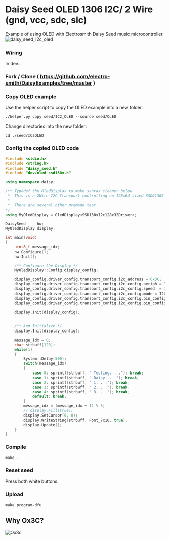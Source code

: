# Daisy Seed OLED 1306 I2C/ 2 Wire (gnd, vcc, sdc, slc)
Example of using OLED with Electrosmith Daisy Seed music microcontroller.
![daisy_seed_i2c_oled](https://github.com/user-attachments/assets/a9d47c44-4a7c-4567-ba47-9f42db11e14a)

### Wiring
In dev...

### Fork / Clone ( https://github.com/electro-smith/DaisyExamples/tree/master )
### Copy OLED example
Use the helper script to copy the OLED example into a new folder.

```shell
./helper.py copy seed/IC2_OLED --source seed/OLED
```
Change directories into the new folder:
```shell
cd ./seed/IC2OLED
```
### Config the copied OLED code
```cpp
#include <stdio.h>
#include <string.h>
#include "daisy_seed.h"
#include "dev/oled_ssd130x.h"

using namespace daisy;

/** Typedef the OledDisplay to make syntax cleaner below 
 *  This is a 2Wire I2C Transport controlling an 128x64 sized SSDD1306
 * 
 *  There are several other premade test 
*/
using MyOledDisplay = OledDisplay<SSD130xI2c128x32Driver>;

DaisySeed     hw;
MyOledDisplay display;

int main(void)
{
    uint8_t message_idx;
    hw.Configure();
    hw.Init();

    /** Configure the Display */
    MyOledDisplay::Config display_config;

    display_config.driver_config.transport_config.i2c_address = 0x3C;
	display_config.driver_config.transport_config.i2c_config.periph = I2CHandle::Config::Peripheral::I2C_1;
	display_config.driver_config.transport_config.i2c_config.speed  = I2CHandle::Config::Speed::I2C_100KHZ;
	display_config.driver_config.transport_config.i2c_config.mode = I2CHandle::Config::Mode::I2C_MASTER;
 	display_config.driver_config.transport_config.i2c_config.pin_config.scl = {DSY_GPIOB, 8};
	display_config.driver_config.transport_config.i2c_config.pin_config.sda = {DSY_GPIOB, 9};

	display.Init(display_config);
    
     
    /** And Initialize */
    display.Init(display_config);

    message_idx = 0;
    char strbuff[128];
    while(1)
    {
        System::Delay(500);
        switch(message_idx)
        {
            case 0: sprintf(strbuff, " Testing. . ."); break;
            case 1: sprintf(strbuff, " Daisy. . ."); break;
            case 2: sprintf(strbuff, " 1. . ."); break;
            case 3: sprintf(strbuff, " 2. . ."); break;
            case 4: sprintf(strbuff, " 3. . ."); break;
            default: break;
        }
        message_idx = (message_idx + 1) % 5;
        // display.Fill(true);
        display.SetCursor(0, 0);
        display.WriteString(strbuff, Font_7x10, true);
        display.Update();
    }
}

```

### Compile
```shell
make .
```
### Reset seed
Press both white buttons.
### Upload
```shell
make program-dfu
```

## Why Ox3C?
![Ox3c](https://github.com/user-attachments/assets/77056401-9ca2-408a-86f6-d83dda7def60)



